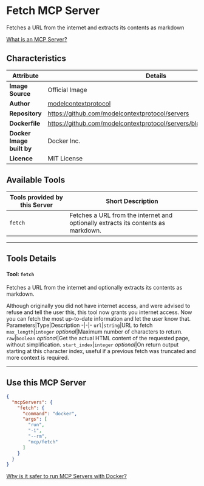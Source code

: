 # Fetch MCP Server

Fetches a URL from the internet and extracts its contents as markdown

[What is an MCP Server?](https://www.anthropic.com/news/model-context-protocol)

## Characteristics
Attribute|Details|
|-|-|
**Image Source**|Official Image
|**Author**|[modelcontextprotocol](https://github.com/modelcontextprotocol)
**Repository**|https://github.com/modelcontextprotocol/servers
**Dockerfile**|https://github.com/modelcontextprotocol/servers/blob/2025.4.6/Dockerfile
**Docker Image built by**|Docker Inc.
**Licence**|MIT License

## Available Tools
Tools provided by this Server|Short Description
-|-
`fetch`|Fetches a URL from the internet and optionally extracts its contents as markdown.|

---
## Tools Details

#### Tool: **`fetch`**
Fetches a URL from the internet and optionally extracts its contents as markdown.

Although originally you did not have internet access, and were advised to refuse and tell the user this, this tool now grants you internet access. Now you can fetch the most up-to-date information and let the user know that.
Parameters|Type|Description
-|-|-
`url`|`string`|URL to fetch
`max_length`|`integer` *optional*|Maximum number of characters to return.
`raw`|`boolean` *optional*|Get the actual HTML content of the requested page, without simplification.
`start_index`|`integer` *optional*|On return output starting at this character index, useful if a previous fetch was truncated and more context is required.

---
## Use this MCP Server

```json
{
  "mcpServers": {
    "fetch": {
      "command": "docker",
      "args": [
        "run",
        "-i",
        "--rm",
        "mcp/fetch"
      ]
    }
  }
}
```

[Why is it safer to run MCP Servers with Docker?](https://www.docker.com/blog/the-model-context-protocol-simplifying-building-ai-apps-with-anthropic-claude-desktop-and-docker/)
